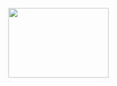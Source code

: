 [<img src="https://github.com/Sapient-Predictive-Analytics/Data-Driven_Catalyst/blob/main/Workshop/Workshop.png" width="200" height="140" />](https://youtu.be/sVJcKHlk0Xs)
